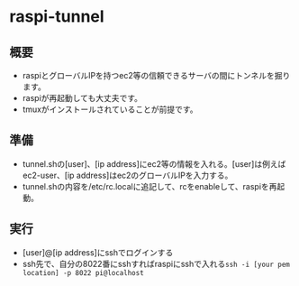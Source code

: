 # raspi-tunnel

## 概要
- raspiとグローバルIPを持つec2等の信頼できるサーバの間にトンネルを掘ります。
- raspiが再起動しても大丈夫です。
- tmuxがインストールされていることが前提です。

## 準備
- tunnel.shの[user]、[ip address]にec2等の情報を入れる。[user]は例えばec2-user、[ip address]はec2のグローバルIPを入力する。
- tunnel.shの内容を/etc/rc.localに追記して、rcをenableして、raspiを再起動。

## 実行
- [user]@[ip address]にsshでログインする
- ssh先で、自分の8022番にsshすればraspiにsshで入れる`ssh -i [your pem location] -p 8022 pi@localhost`
